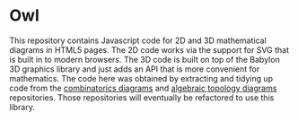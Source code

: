 # Owl

This repository contains Javascript code for 2D and 3D mathematical diagrams in HTML5 pages.  The 2D code works via the support for SVG that is built in to modern browsers.  The 3D code is built on top of the Babylon 3D graphics library and just adds an API that is more convenient for mathematics.  The code here was obtained by extracting and tidying up code from the [combinatorics diagrams](https://github.com/NeilStrickland/combinatorics_diagrams) and [algebraic topology diagrams](https://github.com/NeilStrickland/algtop_diagrams) repositories.  Those repositories will eventually be refactored to use this library.

